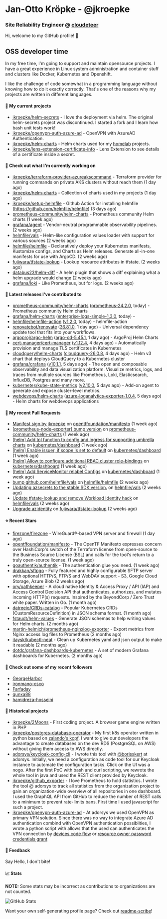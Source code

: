 # Jan-Otto Kröpke - @jkroepke
### Site Reliability Engineer @ [cloudeteer](https://cloudeteer.de/)

Hi, welcome to my GitHub profile! 👋

## OSS developer time
In my free time, I'm going to support and maintain opensource projects. I have a great experience in Linux system administration and container stuff and clusters like Docker, Kubernetes and Openshift.

I like the challenge of code somewhat in a programming language without knowing how to do it exactly correctly. That's one of the reasons why my projects are written in different languages.

#### 🌱 My current projects
- [jkroepke/helm-secrets](https://github.com/jkroepke/helm-secrets) - I love the deployment via helm. The original helm-secrets project was discontinued. I started a fork and I learn how bash unit tests work!
- [jkroepke/openvpn-auth-azure-ad](https://github.com/jkroepke/openvpn-auth-azure-ad) - OpenVPN with AzureAD Authentication.
- [jkroepke/helm-charts](https://github.com/jkroepke/helm-charts) - Helm charts used for my [homelab](https://github.com/jkroepke/homelab) projects.
- [jkroepke/lens-extension-certificate-info](https://github.com/jkroepke/lens-extension-certificate-info) - Lens Extension to see details of a certificate inside a secret.

#### 👷 Check out what I'm currently working on

- [jkroepke/terraform-provider-azureakscommand](https://github.com/jkroepke/terraform-provider-azureakscommand) - Terraform provider for running commands on private AKS clusters without reach them (1 day ago)
- [jkroepke/helm-charts](https://github.com/jkroepke/helm-charts) - Collection of charts used in my projects (1 day ago)
- [jkroepke/setup-helmfile](https://github.com/jkroepke/setup-helmfile) - Github Action for installing helmfile (https://github.com/helmfile/helmfile) (3 days ago)
- [prometheus-community/helm-charts](https://github.com/prometheus-community/helm-charts) - Prometheus community Helm charts (1 week ago)
- [grafana/agent](https://github.com/grafana/agent) - Vendor-neutral programmable observability pipelines. (2 weeks ago)
- [helmfile/vals](https://github.com/helmfile/vals) - Helm-like configuration values loader with support for various sources (2 weeks ago)
- [helmfile/helmfile](https://github.com/helmfile/helmfile) - Declaratively deploy your Kubernetes manifests, Kustomize configs, and Charts as Helm releases. Generate all-in-one manifests for use with ArgoCD. (2 weeks ago)
- [fujiwara/tfstate-lookup](https://github.com/fujiwara/tfstate-lookup) - Lookup resource attributes in tfstate. (2 weeks ago)
- [databus23/helm-diff](https://github.com/databus23/helm-diff) - A helm plugin that shows a diff explaining what a helm upgrade would change (2 weeks ago)
- [grafana/loki](https://github.com/grafana/loki) - Like Prometheus, but for logs. (2 weeks ago)

#### 🔭 Latest releases I've contributed to

- [prometheus-community/helm-charts](https://github.com/prometheus-community/helm-charts) ([prometheus-24.2.0](https://github.com/prometheus-community/helm-charts/releases/tag/prometheus-24.2.0), today) - Prometheus community Helm charts
- [grafana/helm-charts](https://github.com/grafana/helm-charts) ([enterprise-logs-simple-1.3.0](https://github.com/grafana/helm-charts/releases/tag/enterprise-logs-simple-1.3.0), today) - 
- [helmfile/helmfile-action](https://github.com/helmfile/helmfile-action) ([v1.2.0](https://github.com/helmfile/helmfile-action/releases/tag/v1.2.0), today) - helmfile-action
- [renovatebot/renovate](https://github.com/renovatebot/renovate) ([36.81.0](https://github.com/renovatebot/renovate/releases/tag/36.81.0), 1 day ago) - Universal dependency update tool that fits into your workflows.
- [argoproj/argo-helm](https://github.com/argoproj/argo-helm) ([argo-cd-5.45.1](https://github.com/argoproj/argo-helm/releases/tag/argo-cd-5.45.1), 1 day ago) - ArgoProj Helm Charts
- [cert-manager/cert-manager](https://github.com/cert-manager/cert-manager) ([v1.12.4](https://github.com/cert-manager/cert-manager/releases/tag/v1.12.4), 4 days ago) - Automatically provision and manage TLS certificates in Kubernetes
- [cloudquery/helm-charts](https://github.com/cloudquery/helm-charts) ([cloudquery-26.0.8](https://github.com/cloudquery/helm-charts/releases/tag/cloudquery-26.0.8), 4 days ago) - Helm v3 chart that deploys CloudQuery to a Kubernetes cluster
- [grafana/grafana](https://github.com/grafana/grafana) ([v10.1.1](https://github.com/grafana/grafana/releases/tag/v10.1.1), 5 days ago) - The open and composable observability and data visualization platform. Visualize metrics, logs, and traces from multiple sources like Prometheus, Loki, Elasticsearch, InfluxDB, Postgres and many more. 
- [kubernetes/kube-state-metrics](https://github.com/kubernetes/kube-state-metrics) ([v2.10.0](https://github.com/kubernetes/kube-state-metrics/releases/tag/v2.10.0), 5 days ago) - Add-on agent to generate and expose cluster-level metrics.
- [webdevops/helm-charts](https://github.com/webdevops/helm-charts) ([azure-loganalytics-exporter-1.0.4](https://github.com/webdevops/helm-charts/releases/tag/azure-loganalytics-exporter-1.0.4), 5 days ago) - Helm charts for webdevops applications

#### 🔨 My recent Pull Requests

- [Manifest sign by jkroepke](https://github.com/opentffoundation/manifesto/pull/818) on [opentffoundation/manifesto](https://github.com/opentffoundation/manifesto) (1 week ago)
- [[prometheus-node-exporter] bump version](https://github.com/prometheus-community/helm-charts/pull/3731) on [prometheus-community/helm-charts](https://github.com/prometheus-community/helm-charts) (1 week ago)
- [[helm] Add tpl function to config and ingress for supporting umbrella charts](https://github.com/kubernetes/dashboard/pull/8225) on [kubernetes/dashboard](https://github.com/kubernetes/dashboard) (1 week ago)
- [[helm] Enable issuer, if scope is set to default](https://github.com/kubernetes/dashboard/pull/8223) on [kubernetes/dashboard](https://github.com/kubernetes/dashboard) (1 week ago)
- [[helm] Allow to configure additional RBAC cluster role-bindings](https://github.com/kubernetes/dashboard/pull/8222) on [kubernetes/dashboard](https://github.com/kubernetes/dashboard) (1 week ago)
- [[helm] Add ServiceMonitor relabel Configs](https://github.com/kubernetes/dashboard/pull/8221) on [kubernetes/dashboard](https://github.com/kubernetes/dashboard) (1 week ago)
- [bump github.com/helmfile/vals](https://github.com/helmfile/helmfile/pull/982) on [helmfile/helmfile](https://github.com/helmfile/helmfile) (2 weeks ago)
- [Updating azsecrets to the stable SDK version.](https://github.com/helmfile/vals/pull/162) on [helmfile/vals](https://github.com/helmfile/vals) (2 weeks ago)
- [Update tfstate-lookup and remove Workload Identity hack](https://github.com/helmfile/vals/pull/161) on [helmfile/vals](https://github.com/helmfile/vals) (2 weeks ago)
- [Upgrade azidentity](https://github.com/fujiwara/tfstate-lookup/pull/133) on [fujiwara/tfstate-lookup](https://github.com/fujiwara/tfstate-lookup) (2 weeks ago)

#### ⭐ Recent Stars

- [firezone/firezone](https://github.com/firezone/firezone) - WireGuard®-based VPN server and firewall (1 day ago)
- [opentffoundation/manifesto](https://github.com/opentffoundation/manifesto) - The OpenTF Manifesto expresses concern over HashiCorp&#39;s switch of the Terraform license from open-source to the Business Source License (BSL) and calls for the tool&#39;s return to a truly open-source license. (1 week ago)
- [goauthentik/authentik](https://github.com/goauthentik/authentik) - The authentication glue you need. (1 week ago)
- [drakkan/sftpgo](https://github.com/drakkan/sftpgo) - Fully featured and highly configurable SFTP server with optional HTTP/S, FTP/S and WebDAV support - S3, Google Cloud Storage, Azure Blob (2 weeks ago)
- [ory/oathkeeper](https://github.com/ory/oathkeeper) - A cloud native Identity &amp; Access Proxy / API (IAP) and Access Control Decision API that authenticates, authorizes, and mutates incoming HTTP(s) requests. Inspired by the BeyondCorp / Zero Trust white paper. Written in Go. (1 month ago)
- [datreeio/CRDs-catalog](https://github.com/datreeio/CRDs-catalog) - Popular Kubernetes CRDs (CustomResourceDefinition) in JSON schema format. (1 month ago)
- [fstaudt/helm-values](https://github.com/fstaudt/helm-values) - Generate JSON schemas to help writing values for Helm charts. (2 months ago)
- [martin-helmich/prometheus-nginxlog-exporter](https://github.com/martin-helmich/prometheus-nginxlog-exporter) - Export metrics from Nginx access log files to Prometheus (2 months ago)
- [itaysk/kubectl-neat](https://github.com/itaysk/kubectl-neat) - Clean up Kubernetes yaml and json output to make it readable (2 months ago)
- [dotdc/grafana-dashboards-kubernetes](https://github.com/dotdc/grafana-dashboards-kubernetes) - A set of modern Grafana dashboards for Kubernetes. (2 months ago)

#### 👯 Check out some of my recent followers

- [GeorgeHarbor](https://github.com/GeorgeHarbor)
- [ironmano-csco](https://github.com/ironmano-csco)
- [Farfaday](https://github.com/Farfaday)
- [qunxa88](https://github.com/qunxa88)
- [hamidreza-hosseini](https://github.com/hamidreza-hosseini)

#### 📜 Historical projects
- [jkroepke/2Moons](https://github.com/jkroepke/2Moons) - First coding project. A browser game engine written in PHP
- [jkroepke/postgres-database-operator](https://github.com/jkroepke/postgres-database-operator) - My first k8s operator written in python based on [zalando's kopf](https://github.com/zalando-incubator/kopf). I want to give our developers the advantage to create databases on the dev RDS (PostgreSQL on AWS) without giving them access to AWS directly.
- [adorsys/keycloak-config-cli](https://github.com/adorsys/keycloak-config-cli) - I wrote this tool with [@borisskert](https://github.com/borisskert) at adorsys. Initially, we need a configuration as code tool for our Keycloak instance to automate the configuration tasks. Click on the UI was a nogo. After the first PoC with bash and curl scripting, we rewrote the whole tool in java and used the REST client provided by Keycloak.
- [jkroepke/github_exporter](https://github.com/jkroepke/github_exporter) - I love Prometheus to hold statistics. I wrote the tool @ adorsys to track all statistics from the organization project to gain an organization-wide overview of all repositories in one dashboard. I used the GraphQL API from GitHub to reduce the number of REST calls to a minimum to prevent rate-limits bans. First time I used javascript for such a project.
- [jkroepke/openvpn-auth-azure-ad](https://github.com/jkroepke/openvpn-auth-azure-ad) - At adorsys we used OpenVPN as primary VPN solution. Since there was no way to integrate Azure AD authentication combind with OpenVPN authentication possiblities, I wrote a python script with allows that the used can authenticates the VPN connection by [devices code flow](https://docs.microsoft.com/en-us/azure/active-directory/develop/v2-oauth2-device-code) or [resource owner password credentials grant](https://docs.microsoft.com/en-us/azure/active-directory/develop/v2-oauth-ropc)

#### 💬 Feedback

Say Hello, I don't bite!

#### 📈 Stats

**NOTE:** Some stats may be incorrect as contributions to organizations
are not counted.

![GitHub Stats](https://github-readme-stats.vercel.app/api?username=jkroepke&count_private=false&theme=tokyonight&show_icons=true)

Want your own self-generating profile page? Check out [readme-scribe](https://github.com/muesli/readme-scribe)!
